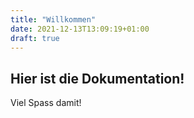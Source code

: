 ```yaml
---
title: "Willkommen"
date: 2021-12-13T13:09:19+01:00
draft: true
---
```


## Hier ist die Dokumentation!

Viel Spass damit!
